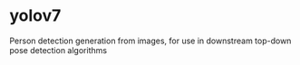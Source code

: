 # yolov7
Person detection generation from images, for use in downstream top-down pose detection algorithms
